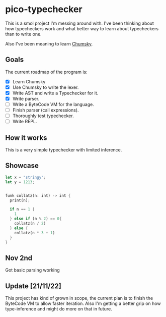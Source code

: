 # pico-typechecker

This is a smol project I'm messing around with.
I've been thinking about how typecheckers work and what better way to learn about typecheckers than to write one.

Also I've been meaning to learn [Chumsky](https://github.com/zesterer/chumsky).

## Goals

The current roadmap of the program is:

- [x] Learn Chumsky
- [x] Use Chumsky to write the lexer.
- [x] Write AST and write a Typechecker for it.
- [x] Write parser.
- [ ] Write a ByteCode VM for the language.
- [ ] Finish parser (call expressions).
- [ ] Thoroughly test typechecker.
- [ ] Write REPL.

## How it works

This is a very simple typechecker with limited inference.

## Showcase

```rust
let x = "stringy";
let y = 1213;


funk collatz(n: int) -> int {
  print(n);

  if n == 1 {
    1
  } else if (n % 2) == 0{
    collatz(n / 2)
  } else {
    collatz(n * 3 + 1)
  }
}
```

## Nov 2nd

Got basic parsing working

## Update \[21/11/22\]

This project has kind of grown in scope, the current plan is to finish the ByteCode VM to allow faster iteration.
Also I'm getting a better grip on how type-inference and might do more on that in future.
